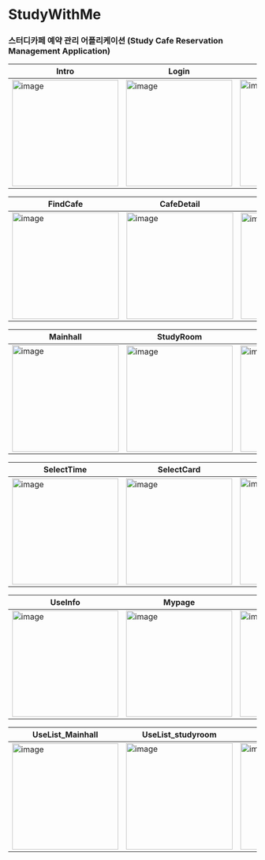 # StudyWithMe

### 스터디카페 예약 관리 어플리케이션 (Study Cafe Reservation Management Application)

| Intro             | Login             | Main            |
|-------------------------|-------------------------|-------------------------|
| <img width="215" alt="image" src="https://github.com/Seong-A/StudyWithMe/assets/83965377/97bdefe2-ad29-419d-8915-fb607a5fc654"> | <img width="215" alt="image" src="https://github.com/Seong-A/StudyWithMe/assets/83965377/5344b965-f67e-47d2-8d59-0f1c5efa441d"> | <img width="216" alt="image" src="https://github.com/Seong-A/StudyWithMe/assets/83965377/50b7c189-04db-49ab-8896-3c1f976cb2d7"> |

| FindCafe       | CafeDetail            | SelectRoom            |
|-------------------------|-------------------------|-------------------------|
| <img width="216" alt="image" src="https://github.com/Seong-A/StudyWithMe/assets/83965377/68462b25-1236-47a4-be1d-881eb67c5a4a"> | <img width="216" alt="image" src="https://github.com/Seong-A/StudyWithMe/assets/83965377/64aae330-ead3-42db-86c5-73dfbe253540"> | <img width="215" alt="image" src="https://github.com/Seong-A/StudyWithMe/assets/83965377/12deb75b-ab9f-491d-a85a-97bed79eebfc"> |

| Mainhall       | StudyRoom            | LockerRoom            |
|-------------------------|-------------------------|-------------------------|
| <img width="216" alt="image" src="https://github.com/Seong-A/StudyWithMe/assets/83965377/baf914c7-69db-4c52-8dcc-447ff3c2eac5"> | <img width="215" alt="image" src="https://github.com/Seong-A/StudyWithMe/assets/83965377/7e717a32-f5f2-4e05-9d27-749fc2a0f375"> | <img width="215" alt="image" src="https://github.com/Seong-A/StudyWithMe/assets/83965377/b44f5e74-524c-42a3-80b7-a3c9e80ebae2"> |

| SelectTime       | SelectCard            | PaymentList            |
|-------------------------|-------------------------|-------------------------|
| <img width="215" alt="image" src="https://github.com/Seong-A/StudyWithMe/assets/83965377/0387dd5b-6e82-4887-8259-9c3aecd95925"> | <img width="215" alt="image" src="https://github.com/Seong-A/StudyWithMe/assets/83965377/daee8a2f-727d-4730-b226-a4b142cfa97f"> | <img width="216" alt="image" src="https://github.com/Seong-A/StudyWithMe/assets/83965377/1d9bb027-5a63-422d-b10a-60b5b87798ad"> |

| UseInfo       | Mypage            | ModifyPassword            |
|-------------------------|-------------------------|-------------------------|
| <img width="215" alt="image" src="https://github.com/Seong-A/StudyWithMe/assets/83965377/b89b04b9-3329-4d50-a439-98087b102d57"> | <img width="215" alt="image" src="https://github.com/Seong-A/StudyWithMe/assets/83965377/944c2ada-25fb-49ee-883f-8c8b66960a67"> | <img width="215" alt="image" src="https://github.com/Seong-A/StudyWithMe/assets/83965377/c1aef587-60c6-4f19-8e84-cb126f428373"> |

| UseList_Mainhall       | UseList_studyroom            | UseList_Locker            |
|-------------------------|-------------------------|-------------------------|
| <img width="215" alt="image" src="https://github.com/Seong-A/StudyWithMe/assets/83965377/b0df07a2-3adf-4108-99b6-9a53e6f30762"> | <img width="216" alt="image" src="https://github.com/Seong-A/StudyWithMe/assets/83965377/c05cc8eb-5538-466e-b79b-5ace32793bad"> | <img width="216" alt="image" src="https://github.com/Seong-A/StudyWithMe/assets/83965377/07b3c57a-0097-4dbf-b812-ef3b60d91b3a"> |
